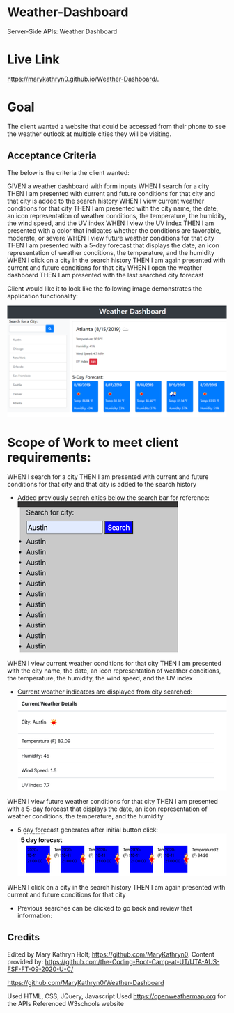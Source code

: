 # Weather-Dashboard
Server-Side APIs: Weather Dashboard

# Live Link 
https://marykathryn0.github.io/Weather-Dashboard/.

# Goal

The client wanted a website that could be accessed from their phone to see the weather outlook at multiple cities they will be visiting. 


## Acceptance Criteria
The below is the criteria the client wanted:

GIVEN a weather dashboard with form inputs
WHEN I search for a city
THEN I am presented with current and future conditions for that city and that city is added to the search history
WHEN I view current weather conditions for that city
THEN I am presented with the city name, the date, an icon representation of weather conditions, the temperature, the humidity, the wind speed, and the UV index
WHEN I view the UV index
THEN I am presented with a color that indicates whether the conditions are favorable, moderate, or severe
WHEN I view future weather conditions for that city
THEN I am presented with a 5-day forecast that displays the date, an icon representation of weather conditions, the temperature, and the humidity
WHEN I click on a city in the search history
THEN I am again presented with current and future conditions for that city
WHEN I open the weather dashboard
THEN I am presented with the last searched city forecast


Client would like it to look like the following image demonstrates the application functionality:

![weather dashboard demo](./Assets/06-server-side-apis-homework-demo.png)

# Scope of Work to meet client requirements:
WHEN I search for a city
THEN I am presented with current and future conditions for that city and that city is added to the search history
  - Added previously search cities below the search bar for reference:
  ![Search](Assets/Search.png)

WHEN I view current weather conditions for that city
THEN I am presented with the city name, the date, an icon representation of weather conditions, the temperature, the humidity, the wind speed, and the UV index
  - Current weather indicators are displayed from city searched:
  ![CurrentWeather](Assets/current.png)

WHEN I view future weather conditions for that city
THEN I am presented with a 5-day forecast that displays the date, an icon representation of weather conditions, the temperature, and the humidity
  - 5 day forecast generates after initial button click:
  ![5DayForecast](Assets/5day.png)

WHEN I click on a city in the search history
THEN I am again presented with current and future conditions for that city
  - Previous searches can be clicked to go back and review that information:



## Credits

Edited by Mary Kathryn Holt; https://github.com/MaryKathryn0. Content provided by: https://github.com/the-Coding-Boot-Camp-at-UT/UTA-AUS-FSF-FT-09-2020-U-C/

https://github.com/MaryKathryn0/Weather-Dashboard

Used HTML, CSS, JQuery, Javascript
Used https://openweathermap.org for the APIs
Referenced W3schools website 


